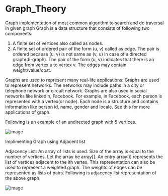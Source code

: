 # Graph_Theory
Graph implementation of most common algorithm to search and do traversal in given graph
Graph is a data structure that consists of following two components:
1. A finite set of vertices also called as nodes.
2. A finite set of ordered pair of the form (u, v) called as edge. The pair is ordered because (u, v) is not same as (v, u) in case of a directed graph(di-graph). The pair of the form (u, v) indicates that there is an edge from vertex u to vertex v. The edges may contain weight/value/cost.

Graphs are used to represent many real-life applications: Graphs are used to represent networks. The networks may include paths in a city or telephone network or circuit network. Graphs are also used in social networks like linkedIn, Facebook. For example, in Facebook, each person is represented with a vertex(or node). Each node is a structure and contains information like person id, name, gender and locale. See this for more applications of graph.

Following is an example of an undirected graph with 5 vertices.

![image](https://user-images.githubusercontent.com/46073873/55177167-dd2fb380-5182-11e9-94e0-9a212ea9fd1f.png)

Implimenting Graph using Adjacent list

Adjacency List:
An array of lists is used. Size of the array is equal to the number of vertices. Let the array be array[]. 
An entry array[i] represents the list of vertices adjacent to the ith vertex. 
This representation can also be used to represent a weighted graph. 
The weights of edges can be represented as lists of pairs.
Following is adjacency list representation of the above graph.

![image](https://user-images.githubusercontent.com/46073873/55177313-3e578700-5183-11e9-8da7-4d13ae86a9ee.png)



